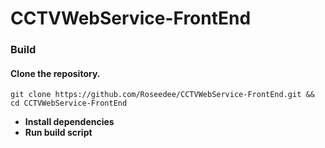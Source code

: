 # CCTVWebService-FrontEnd
 
### Build
#### Clone the repository.

```
git clone https://github.com/Roseedee/CCTVWebService-FrontEnd.git && cd CCTVWebService-FrontEnd
```
- __Install dependencies__
- __Run build script__